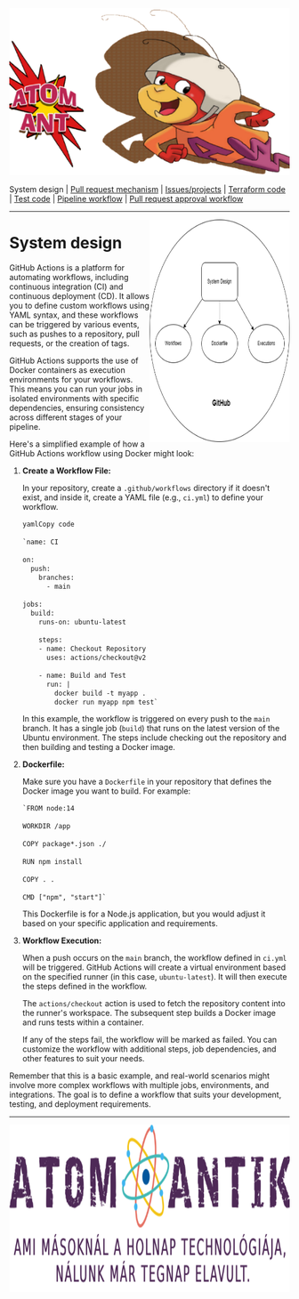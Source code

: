 <img src="https://github.com/MrN00b1101/AATeszt/blob/main/documentation/atom_antik_header.png" alt="Team logo" style="height: 300px; width:100%;"/>
  
  System design
  | [Pull request mechanism](https://github.com/MrN00b1101/AtomAntik/blob/main/documentation/pull_request_mechanism.md)
  | [Issues/projects](https://github.com/MrN00b1101/AtomAntik/blob/main/documentation/issues_projects.md)
  | [Terraform code](https://github.com/MrN00b1101/AtomAntik/blob/main/documentation/terraform_code.md)
  | [Test code](https://github.com/MrN00b1101/AtomAntik/blob/main/documentation/test_code.md)
  | [Pipeline workflow](https://github.com/MrN00b1101/AtomAntik/blob/main/documentation/pipeline_workflow.md)
  | [Pull request approval workflow](https://github.com/MrN00b1101/AtomAntik/blob/main/documentation/pull_request_aproval_workflow.md)
***

<img src="https://github.com/MrN00b1101/AtomAntik/blob/Hollsz-patch-2/documentation/roadmap_sysdesign.png" alt="design roadmap" style="height: 400px; width:50%;" align="right"/>

#   System design
  
GitHub Actions is a platform for automating workflows, including continuous integration (CI) and continuous deployment (CD). It allows you to define custom workflows using YAML syntax, and these workflows can be triggered by various events, such as pushes to a repository, pull requests, or the creation of tags.

GitHub Actions supports the use of Docker containers as execution environments for your workflows. This means you can run your jobs in isolated environments with specific dependencies, ensuring consistency across different stages of your pipeline.

Here's a simplified example of how a GitHub Actions workflow using Docker might look:

1.  **Create a Workflow File:**
    
    In your repository, create a `.github/workflows` directory if it doesn't exist, and inside it, create a YAML file (e.g., `ci.yml`) to define your workflow.
    ```
    yamlCopy code
    
    `name: CI
    
    on:
      push:
        branches:
          - main
    
    jobs:
      build:
        runs-on: ubuntu-latest
    
        steps:
        - name: Checkout Repository
          uses: actions/checkout@v2
    
        - name: Build and Test
          run: |
            docker build -t myapp .
            docker run myapp npm test` 
    ```
    In this example, the workflow is triggered on every push to the `main` branch. It has a single job (`build`) that runs on the latest version of the Ubuntu environment. The steps include checking out the repository and then building and testing a Docker image.
    
2.  **Dockerfile:**
    
    Make sure you have a `Dockerfile` in your repository that defines the Docker image you want to build. For example:
    
    ```
    `FROM node:14
    
    WORKDIR /app
    
    COPY package*.json ./
    
    RUN npm install
    
    COPY . .
    
    CMD ["npm", "start"]` 
    ```
    This Dockerfile is for a Node.js application, but you would adjust it based on your specific application and requirements.
    
3.  **Workflow Execution:**
    
    When a push occurs on the `main` branch, the workflow defined in `ci.yml` will be triggered. GitHub Actions will create a virtual environment based on the specified runner (in this case, `ubuntu-latest`). It will then execute the steps defined in the workflow.
    
    The `actions/checkout` action is used to fetch the repository content into the runner's workspace. The subsequent step builds a Docker image and runs tests within a container.
    
    If any of the steps fail, the workflow will be marked as failed. You can customize the workflow with additional steps, job dependencies, and other features to suit your needs.
    

Remember that this is a basic example, and real-world scenarios might involve more complex workflows with multiple jobs, environments, and integrations. The goal is to define a workflow that suits your development, testing, and deployment requirements.



***  
<img src="https://github.com/MrN00b1101/AtomAntik/blob/main/documentation/atom_antik_footer.png" alt="Team logo" style="height: 300px; width:100%;"/>
